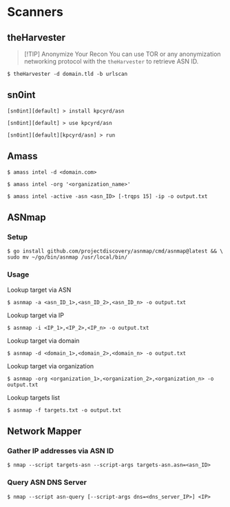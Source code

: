 # Scanners

## theHarvester

> [!TIP] Anonymize Your Recon
> You can use TOR or any anonymization networking protocol with the `theHarvester` to retrieve ASN ID.

```
$ theHarvester -d domain.tld -b urlscan
```

## sn0int

```
[sn0int][default] > install kpcyrd/asn

[sn0int][default] > use kpcyrd/asn

[sn0int][default][kpcyrd/asn] > run
```

## Amass

```
$ amass intel -d <domain.com>

$ amass intel -org '<organization_name>'

$ amass intel -active -asn <asn_ID> [-trqps 15] -ip -o output.txt
```

## ASNmap

### Setup

```
$ go install github.com/projectdiscovery/asnmap/cmd/asnmap@latest && \
sudo mv ~/go/bin/asnmap /usr/local/bin/
```

### Usage

Lookup target via ASN

```
$ asnmap -a <asn_ID_1>,<asn_ID_2>,<asn_ID_n> -o output.txt
```

Lookup target via IP

```
$ asnmap -i <IP_1>,<IP_2>,<IP_n> -o output.txt
```

Lookup target via domain

```
$ asnmap -d <domain_1>,<domain_2>,<domain_n> -o output.txt
```

Lookup target via organization

```
$ asnmap -org <organization_1>,<organization_2>,<organization_n> -o output.txt
```

Lookup targets list

```
$ asnmap -f targets.txt -o output.txt
```

## Network Mapper

### Gather IP addresses via ASN ID

```
$ nmap --script targets-asn --script-args targets-asn.asn=<asn_ID>
```

### Query ASN DNS Server

```
$ nmap --script asn-query [--script-args dns=<dns_server_IP>] <IP>
```